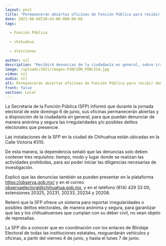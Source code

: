```yaml
---
layout: post
title: "Permanecerán abiertas oficinas de Función Pública para recibir denuncias en jornada electoral"
date: 2021-06-04T20:43:00.000-06:00
tags:
  
  - Función Pública
  
  - chihuahua
  
  - elecciones
  
author: nil
description: "Recibirá denuncias de la ciudadanía en general, sobre irregularidades y/o posibles delitos de este tipo, que presencie durante las votaciones del domingo 6 de junio, bajo mecanismos anónimos y seguros"
image: /uploads/2021/images-FUNCIÓN_PÚBLICA.jpg
video: nil
audio: nil
alt: Permanecerán abiertas oficinas de Función Pública para recibir denuncias en jornada electoral
front: false
section: Local
---
```


La Secretaría de la Función Pública (SFP) informó que durante la jornada electoral de este domingo 6 de junio, sus oficinas permanecerán abiertas y a disposición de la ciudadanía en general, para que puedan denunciar de manera anónima y segura las irregularidades y/o posibles delitos electorales que presencie.

 

Las instalaciones de la SFP en la ciudad de Chihuahua están ubicadas en la Calle Victoria #310.

 

De esta manera, la dependencia señaló que las denuncias solo deben contener tres requisitos: tiempo, modo y lugar donde se realizan las actividades prohibidas, para así poder iniciar las diligencias necesarias de investigación.

 

Explicó que las denuncias también se pueden presentar en la plataforma https://observa.gob.mx/ y en el correo observaelectoral@chihuahua.gob.mx, y en el teléfono (614) 429 33 00, extensiones 20325, 20231, 20233, 20234 y 20208.

 

Reiteró que la SFP ofrece un sistema para reportar irregularidades o posibles delitos electorales, de manera anónima y segura, para garantizar que las y los chihuahuenses que cumplan con su deber civil, no sean objeto de represalias.

 

La SFP dio a conocer que en coordinación con los enlaces de Blindaje Electoral de todas las instituciones estatales, resguardarán vehículos y oficinas, a partir del viernes 4 de junio, y hasta el lunes 7 de junio. 